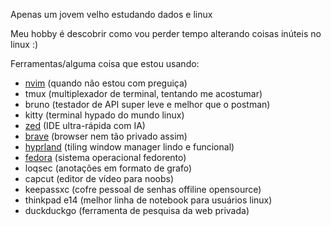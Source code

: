 Apenas um jovem velho estudando dados e linux

Meu hobby é descobrir como vou perder tempo alterando coisas inúteis no linux :)

Ferramentas/alguma coisa que estou usando:
- [nvim](https://youtu.be/fGI7uF5Z7wI?si=sykU3SAClpELjBX8) (quando não estou com preguiça)
- tmux (multiplexador de terminal, tentando me acostumar)
- bruno (testador de API super leve e melhor que o postman)
- kitty (terminal hypado do mundo linux)
- [zed](https://youtu.be/By_9sRRz6R4?si=MOzfkSu4gz3vkkrU) (IDE ultra-rápida com IA)
- [brave](https://youtu.be/Z-akdgeP71A?si=MrwT8oM6Hb9N5YN0) (browser nem tão privado assim)
- [hyprland](https://youtu.be/XNIyCr9I2W0?si=1CwsrIPnOhe6rTfs) (tiling window manager lindo e funcional)
- [fedora](https://youtu.be/6wPZi71LOmQ?si=atamK55MFQ5qGDT1) (sistema operacional fedorento)
- loqsec (anotações em formato de grafo)
- capcut (editor de vídeo para noobs)
- keepassxc (cofre pessoal de senhas offiline opensource)
- thinkpad e14 (melhor linha de notebook para usuários linux)
- duckduckgo (ferramenta de pesquisa da web privada)


<!---
- [⚙️ Meus dotfiles ](https://github.com/MarcusMix/dotfiles)  
- [📱 Web Scraping de imóveis e aluguéis do olx](https://github.com/MarcusMix/webscraping-python)
- [📱 Web Scraping Google Play Store e App Store](https://github.com/MarcusMix/webscraping-googleplaystore-assessment)  
- [📧 Baixar Anexos do Email Automaticamente](https://github.com/MarcusMix/baixar-anexos-automaticamente)  
- [🔄 Pipelines de Dados e ETL com Airflow](https://github.com/MarcusMix/airflow)  
- [📊 Converter Nota Fiscal (XML) em Excel (XLSX)](https://github.com/MarcusMix/converter-xml-para-excel)  
- [📈 Automatizações com VBA e Excel](https://github.com/MarcusMix/vba)  
- [🐍 Automatizações com Python](https://github.com/MarcusMix/python)




## 💼 Projetos Destacados

### Automação e Web Scraping
- [🏠 Web Scraping de Imóveis e Aluguéis do OLX](https://github.com/MarcusMix/webscraping-python)  
 Extração automatizada de dados de imóveis para análise de mercado.

- [📱 Web Scraping Google Play Store e App Store](https://github.com/MarcusMix/webscraping-googleplaystore-assessment)  
 Coleta e análise de informações sobre aplicativos nas principais lojas.

- [📧 Baixar Anexos do Email Automaticamente](https://github.com/MarcusMix/baixar-anexos-automaticamente)  
 Automação para recuperar anexos de emails, otimizando processos de negócio.

### Processamento de Dados
- [🔄 Pipelines de Dados e ETL com Airflow](https://github.com/MarcusMix/airflow)  
 Implementação de pipelines de dados usando Apache Airflow.

- [📊 Converter Nota Fiscal (XML) em Excel (XLSX)](https://github.com/MarcusMix/converter-xml-para-excel)  
 Ferramenta para transformação de dados fiscais em formato analisável.

### Automação de Processos
- [📈 Automatizações com VBA e Excel](https://github.com/MarcusMix/vba)  
 Scripts e macros para automação de tarefas em Excel.

- [🐍 Automatizações com Python](https://github.com/MarcusMix/python)  
 Coleção de scripts para automatizar diversos processos usando Python.

# Marcus

## 👨‍💻 Sobre mim
Olá! Sou um desenvolvedor e analista de dados apaixonado por dados. Trabalho com Python, Power BI, Excel, ETL, web scraping e automação de processos para transformar dados em soluções práticas e eficientes.

##  Habilidades

- **Linguagens:** Python, SQL, VBA 
- **Ferramentas de ETL:** Apache Airflow e Prefect
- **Web Scraping:** BeautifulSoup, Selenium, Scrapy
- **Automação:** Processos de negócios, Fluxos de dados, Tarefas repetitivas
- **Análise de Dados:** Power BI, Looker Stúdio, Pandas, Excel
- **DevOps:** Git, GitHub Actions

## 🔍 O que estou buscando
Atualmente estou focado em aprimorar minhas habilidades em engenharia de dados e automação de processos, buscando criar soluções que otimizem fluxos de trabalho e extraiam valor de dados.

## 💼 Projetos Destacados

### Automação e Web Scraping
- [🏠 Web Scraping de Imóveis e Aluguéis do OLX](https://github.com/MarcusMix/webscraping-python)  
 Extração automatizada de dados de imóveis para análise de mercado.

- [📱 Web Scraping Google Play Store e App Store](https://github.com/MarcusMix/webscraping-googleplaystore-assessment)  
 Coleta e análise de informações sobre aplicativos nas principais lojas.

- [📧 Baixar Anexos do Email Automaticamente](https://github.com/MarcusMix/baixar-anexos-automaticamente)  
 Automação para recuperar anexos de emails, otimizando processos de negócio.

### Processamento de Dados
- [🔄 Pipelines de Dados e ETL com Airflow](https://github.com/MarcusMix/airflow)  
 Implementação de pipelines de dados usando Apache Airflow.

- [📊 Converter Nota Fiscal (XML) em Excel (XLSX)](https://github.com/MarcusMix/converter-xml-para-excel)  
 Ferramenta para transformação de dados fiscais em formato analisável.

### Automação de Processos
- [📈 Automatizações com VBA e Excel](https://github.com/MarcusMix/vba)  
 Scripts e macros para automação de tarefas em Excel.

- [🐍 Automatizações com Python](https://github.com/MarcusMix/python)  
 Coleção de scripts para automatizar diversos processos usando Python.

## 📚 Aprendizado Contínuo
Atualmente estou estudando:
- Engenharia de dados com Spark e Hadoop
- Desenvolvimento de APIs com FastAPI
- Inteligência artificial aplicada à análise de dados

## ⚡ Curiosidade
Quando não estou codando, gosto de estudar sobre Linux, que inclusive tenho um canal no YouTube onde mostro minha experiência.

-->
